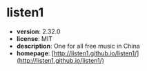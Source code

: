 # listen1

- **version**: 2.32.0
- **license**: MIT
- **description**: One for all free music in China
- **homepage**: [http://listen1.github.io/listen1/](http://listen1.github.io/listen1/)

